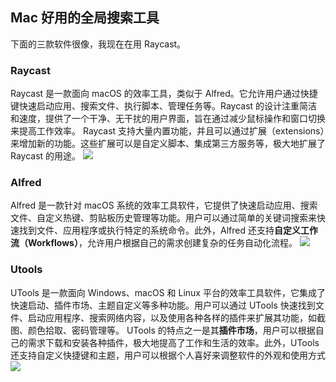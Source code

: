 
## Mac 好用的全局搜索工具 
下面的三款软件很像，我现在在用 Raycast。 
### Raycast 
Raycast 是一款面向 macOS 的效率工具，类似于 Alfred。它允许用户通过快捷键快速启动应用、搜索文件、执行脚本、管理任务等。Raycast 的设计注重简洁和速度，提供了一个干净、无干扰的用户界面，旨在通过减少鼠标操作和窗口切换来提高工作效率。
Raycast 支持大量内置功能，并且可以通过扩展（extensions）来增加新的功能。这些扩展可以是自定义脚本、集成第三方服务等，极大地扩展了 Raycast 的用途。
![](https://s2.loli.net/2024/06/24/ztaD24wAVPqBQLO.png)

### Alfred 
Alfred 是一款针对 macOS 系统的效率工具软件，它提供了快速启动应用、搜索文件、自定义热键、剪贴板历史管理等功能。用户可以通过简单的关键词搜索来快速找到文件、应用程序或执行特定的系统命令。此外，Alfred 还支持**自定义工作流（Workflows）**，允许用户根据自己的需求创建复杂的任务自动化流程。
![](https://s2.loli.net/2024/06/24/hLBXAsEuRMK6qe3.png)
### Utools 
UTools 是一款面向 Windows、macOS 和 Linux 平台的效率工具软件，它集成了快速启动、插件市场、主题自定义等多种功能。用户可以通过 UTools 快速找到文件、启动应用程序、搜索网络内容，以及使用各种各样的插件来扩展其功能，如截图、颜色拾取、密码管理等。
UTools 的特点之一是其**插件市场**，用户可以根据自己的需求下载和安装各种插件，极大地提高了工作和生活的效率。此外，UTools 还支持自定义快捷键和主题，用户可以根据个人喜好来调整软件的外观和使用方式
![](https://s2.loli.net/2024/06/24/vkgBEJVjLzdP8FU.png)